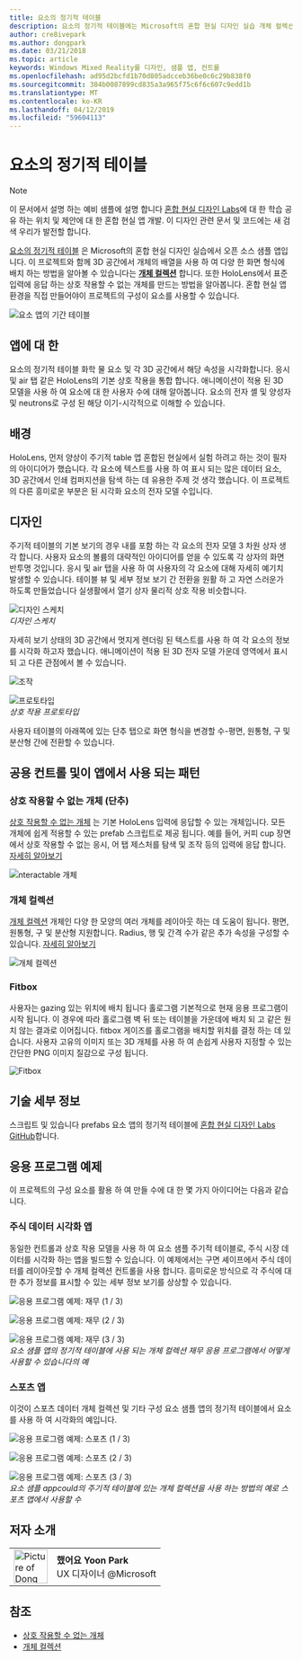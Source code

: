 ```yaml
---
title: 요소의 정기적 테이블
description: 요소의 정기적 테이블에는 Microsoft의 혼합 현실 디자인 실습 개체 컬렉션을 사용 하 여 다양 한 화면 형식을 사용 하 여 3D 공간에서 개체의 배열에 배치 하는 방법을 알아보십시오 오픈 소스 샘플 앱입니다.
author: cre8ivepark
ms.author: dongpark
ms.date: 03/21/2018
ms.topic: article
keywords: Windows Mixed Reality를 디자인, 샘플 앱, 컨트롤
ms.openlocfilehash: ad95d2bcfd1b70d805adcceb36be0c6c29b838f0
ms.sourcegitcommit: 384b0087899cd835a3a965f75c6f6c607c9edd1b
ms.translationtype: MT
ms.contentlocale: ko-KR
ms.lasthandoff: 04/12/2019
ms.locfileid: "59604113"
---
```

# <a name="periodic-table-of-the-elements"></a>요소의 정기적 테이블

>[!NOTE]
>이 문서에서 설명 하는 예비 샘플에 설명 합니다 [혼합 현실 디자인 Labs](https://github.com/Microsoft/MRDesignLabs_Unity)에 대 한 학습 공유 하는 위치 및 제안에 대 한 혼합 현실 앱 개발. 이 디자인 관련 문서 및 코드에는 새 검색 우리가 발전할 합니다.

[요소의 정기적 테이블](https://github.com/Microsoft/MRDesignLabs_Unity_PeriodicTable) 은 Microsoft의 혼합 현실 디자인 실습에서 오픈 소스 샘플 앱입니다. 이 프로젝트와 함께 3D 공간에서 개체의 배열을 사용 하 여 다양 한 화면 형식에 배치 하는 방법을 알아볼 수 있습니다는  **[개체 컬렉션](object-collection.md)** 합니다. 또한 HoloLens에서 표준 입력에 응답 하는 상호 작용할 수 없는 개체를 만드는 방법을 알아봅니다. 혼합 현실 앱 환경을 직접 만들어야이 프로젝트의 구성이 요소를 사용할 수 있습니다.

![요소 앱의 기간 테이블](images/640px-periodictable-hero.jpg)

## <a name="about-the-app"></a>앱에 대 한

요소의 정기적 테이블 화학 물 요소 및 각 3D 공간에서 해당 속성을 시각화합니다. 응시 및 air 탭 같은 HoloLens의 기본 상호 작용을 통합 합니다. 애니메이션이 적용 된 3D 모델을 사용 하 여 요소에 대 한 사용자 수에 대해 알아봅니다. 요소의 전자 셸 및 양성자 및 neutrons로 구성 된 해당 이기-시각적으로 이해할 수 있습니다.

## <a name="background"></a>배경

HoloLens, 먼저 양상이 주기적 table 앱 혼합된 현실에서 실험 하려고 하는 것이 필자의 아이디어가 했습니다. 각 요소에 텍스트를 사용 하 여 표시 되는 많은 데이터 요소, 3D 공간에서 인쇄 컴퍼지션을 탐색 하는 데 유용한 주제 것 생각 했습니다. 이 프로젝트의 다른 흥미로운 부분은 된 시각화 요소의 전자 모델 수입니다.

## <a name="design"></a>디자인

주기적 테이블의 기본 보기의 경우 내를 포함 하는 각 요소의 전자 모델 3 차원 상자 생각 합니다. 사용자 요소의 볼륨의 대략적인 아이디어를 얻을 수 있도록 각 상자의 화면 반투명 것입니다. 응시 및 air 탭을 사용 하 여 사용자의 각 요소에 대해 자세히 예기치 발생할 수 있습니다. 테이블 뷰 및 세부 정보 보기 간 전환을 원활 하 고 자연 스러운가 하도록 만들었습니다 실생활에서 열기 상자 물리적 상호 작용 비슷합니다.

![디자인 스케치](images/640px-sketch20170406.jpg)<br>
*디자인 스케치*

자세히 보기 상태의 3D 공간에서 멋지게 렌더링 된 텍스트를 사용 하 여 각 요소의 정보를 시각화 하고자 했습니다. 애니메이션이 적용 된 3D 전자 모델 가운데 영역에서 표시 되 고 다른 관점에서 볼 수 있습니다.

![조작](images/640px-periodictable-interaction.jpg)

![프로토타입](images/640px-periodictable-prototypes.jpg)<br>
*상호 작용 프로토타입*

사용자 테이블의 아래쪽에 있는 단추 탭으로 화면 형식을 변경할 수-평면, 원통형, 구 및 분산형 간에 전환할 수 있습니다.

## <a name="common-controls-and-patterns-used-in-this-app"></a>공용 컨트롤 및이 앱에서 사용 되는 패턴

### <a name="interactable-object-button"></a>상호 작용할 수 없는 개체 (단추)

[상호 작용할 수 없는 개체](interactable-object.md) 는 기본 HoloLens 입력에 응답할 수 있는 개체입니다. 모든 개체에 쉽게 적용할 수 있는 prefab 스크립트로 제공 됩니다. 예를 들어, 커피 cup 장면에서 상호 작용할 수 없는 응시, 어 탭 제스처를 탐색 및 조작 등의 입력에 응답 합니다. [자세히 알아보기](interactable-object.md)

![nteractable 개체](images/640px-periodictable-interactableobject.jpg)

### <a name="object-collection"></a>개체 컬렉션

[개체 컬렉션](object-collection.md) 개체인 다양 한 모양의 여러 개체를 레이아웃 하는 데 도움이 됩니다. 평면, 원통형, 구 및 분산형 지원합니다. Radius, 행 및 간격 수가 같은 추가 속성을 구성할 수 있습니다. [자세히 알아보기](object-collection.md)

![개체 컬렉션](images/640px-periodictable-collections.jpg)

### <a name="fitbox"></a>Fitbox

사용자는 gazing 있는 위치에 배치 됩니다 홀로그램 기본적으로 현재 응용 프로그램이 시작 됩니다. 이 경우에 따라 홀로그램 벽 뒤 또는 테이블을 가운데에 배치 되 고 같은 원치 않는 결과로 이어집니다. fitbox 게이즈를 홀로그램을 배치할 위치를 결정 하는 데 있습니다. 사용자 고유의 이미지 또는 3D 개체를 사용 하 여 손쉽게 사용자 지정할 수 있는 간단한 PNG 이미지 질감으로 구성 됩니다.

![Fitbox](images/450px-periodictable-fitbox.jpg)

## <a name="technical-details"></a>기술 세부 정보

스크립트 및 있습니다 prefabs 요소 앱의 정기적 테이블에 [혼합 현실 디자인 Labs GitHub](https://github.com/Microsoft/MRDesignLabs_Unity_PeriodicTable)합니다.

## <a name="application-examples"></a>응용 프로그램 예제

이 프로젝트의 구성 요소를 활용 하 여 만들 수에 대 한 몇 가지 아이디어는 다음과 같습니다.

### <a name="stock-data-visualization-app"></a>주식 데이터 시각화 앱

동일한 컨트롤과 상호 작용 모델을 사용 하 여 요소 샘플 주기적 테이블로, 주식 시장 데이터를 시각화 하는 앱을 빌드할 수 있습니다. 이 예제에서는 구면 셰이프에서 주식 데이터를 레이아웃할 수 개체 컬렉션 컨트롤을 사용 합니다. 흥미로운 방식으로 각 주식에 대 한 추가 정보를 표시할 수 있는 세부 정보 보기를 상상할 수 있습니다.

![응용 프로그램 예제: 재무 (1 / 3)](images/640px-periodictable-applicationexamples-finance1.jpg)

![응용 프로그램 예제: 재무 (2 / 3)](images/640px-periodictable-applicationexamples-finance2.jpg)

![응용 프로그램 예제: 재무 (3 / 3)](images/640px-periodictable-applicationexamples-finance3.jpg)<br>
*요소 샘플 앱의 정기적 테이블에 사용 되는 개체 컬렉션 재무 응용 프로그램에서 어떻게 사용할 수 있습니다의 예*

### <a name="sports-app"></a>스포츠 앱

이것이 스포츠 데이터 개체 컬렉션 및 기타 구성 요소 샘플 앱의 정기적 테이블에서 요소를 사용 하 여 시각화의 예입니다.

![응용 프로그램 예제: 스포츠 (1 / 3)](images/640px-periodictable-applicationexamples-sports0.jpg)

![응용 프로그램 예제: 스포츠 (2 / 3)](images/640px-periodictable-applicationexamples-sports1.jpg)

![응용 프로그램 예제: 스포츠 (3 / 3)](images/640px-periodictable-applicationexamples-sports3.jpg)<br>
*요소 샘플 appcould의 주기적 테이블에 있는 개체 컬렉션을 사용 하는 방법의 예로 스포츠 앱에서 사용할 수*

## <a name="about-the-author"></a>저자 소개

<table style="border-collapse:collapse" padding-left="0px">
<tr>
<td style="border-style: none" width="60px"><img alt="Picture of Dong Yoon Park" width="60" height="60" src="images/dongyoonpark.jpg"></td>
<td style="border-style: none"><b>했어요 Yoon Park</b><br>UX 디자이너 @Microsoft</td>
</tr>
</table>

## <a name="see-also"></a>참조

* [상호 작용할 수 없는 개체](interactable-object.md)
* [개체 컬렉션](object-collection.md)
